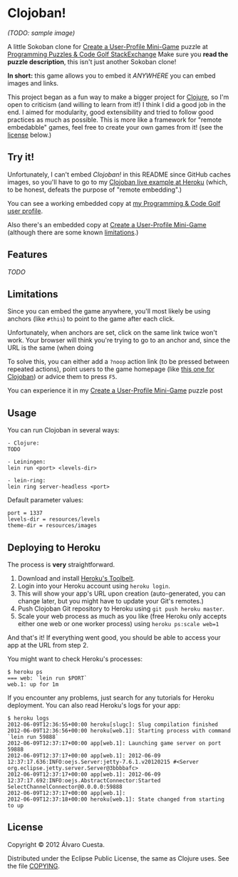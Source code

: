 # Clojoban!

*(TODO: sample image)*

A little Sokoban clone for [Create a User-Profile Mini-Game](http://codegolf.stackexchange.com/questions/5933/create-a-user-profile-mini-game) puzzle at [Programming Puzzles & Code Golf StackExchange](http://codegolf.stackexchange.com) Make sure you **read the puzzle description**, this isn't just another Sokoban clone!

**In short:** this game allows you to embed it *ANYWHERE* you can embed images and links.

This project began as a fun way to make a bigger project for [Clojure](http://www.clojure.org), so I'm open to criticism (and willing to learn from it!) I think I did a good job in the end. I aimed for modularity, good extensibility and tried to follow good practices as much as possible. This is more like a framework for "remote embedabble" games, feel free to create your own games from it! (see the [license](https://github.com/alvaro-cuesta/clojoban#license) below.)

## Try it!

Unfortunately, I can't embed *Clojoban!* in this README since GitHub caches images, so you'll have to go to my [Clojoban live example at Heroku](http://clojoban.herokuapp.com) (which, to be honest, defeats the purpose of "remote embedding".)

You can see a working embedded copy at [my Programming & Code Golf user profile](http://codegolf.stackexchange.com/users/4685/lvaro-cuesta).

Also there's an embedded copy at [Create a User-Profile Mini-Game](http://codegolf.stackexchange.com/questions/5933/create-a-user-profile-mini-game) (although there are some known [limitations](https://github.com/alvaro-cuesta/clojoban#limitations).)

## Features

*TODO*

## Limitations

Since you can embed the game anywhere, you'll most likely be using anchors (like `#this`) to point to the game after each click.

Unfortunately, when anchors are set, click on the same link twice won't work. Your browser will think you're trying to go to an anchor and, since the URL is the same (when doing

To solve this, you can either add a `?noop` action link (to be pressed between repeated actions), point users to the game homepage (like [this one for Clojoban](http://clojoban.herokuapp.com)) or advice them to press `F5`.

You can experience it in my [Create a User-Profile Mini-Game](http://codegolf.stackexchange.com/questions/5933/create-a-user-profile-mini-game) puzzle post

## Usage

You can run Clojoban in several ways:

```
- Clojure:
TODO

- Leiningen:
lein run <port> <levels-dir>

- lein-ring:
lein ring server-headless <port>
```

Default parameter values:

```
port = 1337
levels-dir = resources/levels
theme-dir = resources/images
```
    
## Deploying to Heroku

The process is **very** straightforward.

1. Download and install [Heroku's Toolbelt](https://toolbelt.heroku.com/).
2. Login into your Heroku account using `heroku login`.
3. This will show your app's URL upon creation (auto-generated, you can change later, but you might have to update your Git's remotes.)
4. Push Clojoban Git repository to Heroku using `git push heroku master`.
5. Scale your web process as much as you like (free Heroku only accepts either one web or one worker process) using `heroku ps:scale web=1`

And that's it! If everything went good, you should be able to access your app at the URL from step 2.

You might want to check Heroku's processes:
```
$ heroku ps
=== web: `lein run $PORT`
web.1: up for 1m
```

If you encounter any problems, just search for any tutorials for Heroku deployment. You can also read Heroku's logs for your app:
```
$ heroku logs
2012-06-09T12:36:55+00:00 heroku[slugc]: Slug compilation finished
2012-06-09T12:36:56+00:00 heroku[web.1]: Starting process with command `lein run 59888`
2012-06-09T12:37:17+00:00 app[web.1]: Launching game server on port 59888
2012-06-09T12:37:17+00:00 app[web.1]: 2012-06-09 12:37:17.636:INFO:oejs.Server:jetty-7.6.1.v20120215 #<Server org.eclipse.jetty.server.Server@3bbbbafc>
2012-06-09T12:37:17+00:00 app[web.1]: 2012-06-09 12:37:17.692:INFO:oejs.AbstractConnector:Started SelectChannelConnector@0.0.0.0:59888
2012-06-09T12:37:17+00:00 app[web.1]:
2012-06-09T12:37:18+00:00 heroku[web.1]: State changed from starting to up
```

## License

Copyright © 2012 Álvaro Cuesta.

Distributed under the Eclipse Public License, the same as Clojure uses. See the file [COPYING](https://github.com/alvaro-cuesta/clojoban/blob/master/COPYING).
